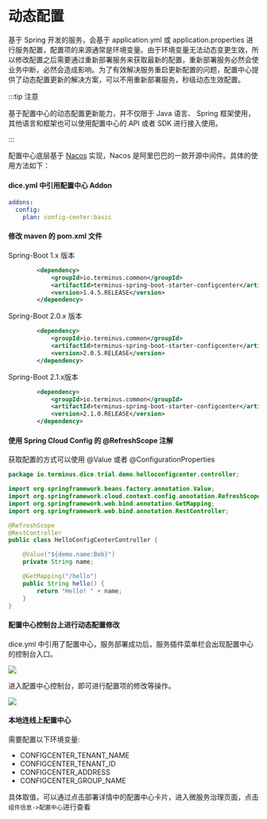 # 动态配置

基于 Spring 开发的服务，会基于 application.yml 或 application.properties 进行服务配置，配置项的来源通常是环境变量。由于环境变量无法动态变更生效，所以修改配置之后需要通过重新部署服务来获取最新的配置，重新部署服务必然会使业务中断，必然会造成影响。为了有效解决服务重启更新配置的问题，配置中心提供了动态配置更新的解决方案，可以不用重新部署服务，秒级动态生效配置。

:::tip 注意

基于配置中心的动态配置更新能力，并不仅限于 Java 语言、 Spring 框架使用，其他语言和框架也可以使用配置中心的 API 或者 SDK 进行接入使用。

:::

配置中心底层基于 [Nacos](https://nacos.io/zh-cn/docs/what-is-nacos.html) 实现，Nacos 是阿里巴巴的一款开源中间件。具体的使用方法如下：

#### dice.yml 中引用配置中心 Addon


```yaml
addons:
  config:
    plan: config-center:basic
```

#### 修改 maven 的 pom.xml 文件

 Spring-Boot 1.x 版本

```xml
        <dependency>
            <groupId>io.terminus.common</groupId>
            <artifactId>terminus-spring-boot-starter-configcenter</artifactId>
            <version>1.4.5.RELEASE</version>
        </dependency>
```

Spring-Boot 2.0.x 版本

```xml
        <dependency>
            <groupId>io.terminus.common</groupId>
            <artifactId>terminus-spring-boot-starter-configcenter</artifactId>
            <version>2.0.5.RELEASE</version>
        </dependency>
```

Spring-Boot 2.1.x版本

```xml
        <dependency>
            <groupId>io.terminus.common</groupId>
            <artifactId>terminus-spring-boot-starter-configcenter</artifactId>
            <version>2.1.0.RELEASE</version>
        </dependency>
```

#### 使用 Spring Cloud Config 的 @RefreshScope 注解

获取配置的方式可以使用 @Value 或者 @ConfigurationProperties

```java
package io.terminus.dice.trial.demo.helloconfigcenter.controller;

import org.springframework.beans.factory.annotation.Value;
import org.springframework.cloud.context.config.annotation.RefreshScope;
import org.springframework.web.bind.annotation.GetMapping;
import org.springframework.web.bind.annotation.RestController;

@RefreshScope
@RestController
public class HelloConfigCenterController {

    @Value("${demo.name:Bob}")
    private String name;

    @GetMapping("/hello")
    public String hello() {
        return "Hello! " + name;
    }
}

```

#### 配置中心控制台上进行动态配置修改

dice.yml 中引用了配置中心，服务部署成功后，服务插件菜单栏会出现配置中心的控制台入口。

![](https://terminus-paas.oss-cn-hangzhou.aliyuncs.com/paas-doc/2020/06/20/2cae9232-238b-41df-86a4-966d63e0b8d8.png)



进入配置中心控制台，即可进行配置项的修改等操作。

![](https://terminus-paas.oss-cn-hangzhou.aliyuncs.com/paas-doc/2020/06/20/c1fc03c5-b02a-49ae-9dde-5faade2e52db.png)



#### 本地连线上配置中心

需要配置以下环境变量:

- CONFIGCENTER_TENANT_NAME
- CONFIGCENTER_TENANT_ID
- CONFIGCENTER_ADDRESS
- CONFIGCENTER_GROUP_NAME

具体取值，可以通过点击部署详情中的配置中心卡片，进入微服务治理页面，点击`组件信息->配置中心`进行查看
